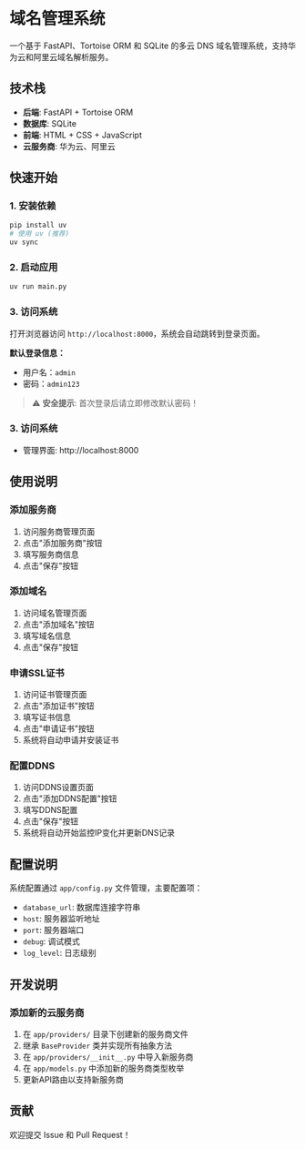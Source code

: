 # 域名管理系统

一个基于 FastAPI、Tortoise ORM 和 SQLite 的多云 DNS 域名管理系统，支持华为云和阿里云域名解析服务。


## 技术栈

- **后端**: FastAPI + Tortoise ORM
- **数据库**: SQLite
- **前端**: HTML + CSS + JavaScript
- **云服务商**: 华为云、阿里云

## 快速开始

### 1. 安装依赖

```bash
pip install uv
# 使用 uv (推荐)
uv sync
```

### 2. 启动应用

```bash
uv run main.py
```

### 3. 访问系统

打开浏览器访问 `http://localhost:8000`，系统会自动跳转到登录页面。

**默认登录信息：**
- 用户名：`admin`
- 密码：`admin123`

> ⚠️ **安全提示**: 首次登录后请立即修改默认密码！



### 3. 访问系统

- 管理界面: http://localhost:8000


## 使用说明

### 添加服务商

1. 访问服务商管理页面
2. 点击"添加服务商"按钮
3. 填写服务商信息
4. 点击"保存"按钮

### 添加域名

1. 访问域名管理页面
2. 点击"添加域名"按钮
3. 填写域名信息
4. 点击"保存"按钮

### 申请SSL证书

1. 访问证书管理页面
2. 点击"添加证书"按钮
3. 填写证书信息
4. 点击"申请证书"按钮
5. 系统将自动申请并安装证书

### 配置DDNS

1. 访问DDNS设置页面
2. 点击"添加DDNS配置"按钮
3. 填写DDNS配置
4. 点击"保存"按钮
5. 系统将自动开始监控IP变化并更新DNS记录


## 配置说明

系统配置通过 `app/config.py` 文件管理，主要配置项：

- `database_url`: 数据库连接字符串
- `host`: 服务器监听地址
- `port`: 服务器端口
- `debug`: 调试模式
- `log_level`: 日志级别


## 开发说明

### 添加新的云服务商

1. 在 `app/providers/` 目录下创建新的服务商文件
2. 继承 `BaseProvider` 类并实现所有抽象方法
3. 在 `app/providers/__init__.py` 中导入新服务商
4. 在 `app/models.py` 中添加新的服务商类型枚举
5. 更新API路由以支持新服务商


## 贡献

欢迎提交 Issue 和 Pull Request！
